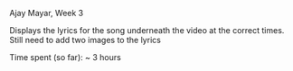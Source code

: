 Ajay Mayar, Week 3

Displays the lyrics for the song underneath the video at the correct times.  
Still need to add two images to the lyrics

Time spent (so far): ~ 3 hours
